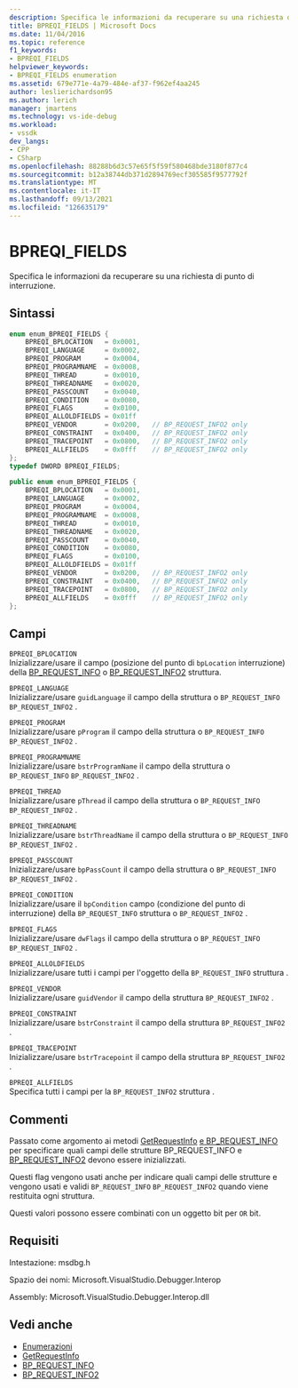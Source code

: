 ```yaml
---
description: Specifica le informazioni da recuperare su una richiesta di punto di interruzione.
title: BPREQI_FIELDS | Microsoft Docs
ms.date: 11/04/2016
ms.topic: reference
f1_keywords:
- BPREQI_FIELDS
helpviewer_keywords:
- BPREQI_FIELDS enumeration
ms.assetid: 679e771e-4a79-484e-af37-f962ef4aa245
author: leslierichardson95
ms.author: lerich
manager: jmartens
ms.technology: vs-ide-debug
ms.workload:
- vssdk
dev_langs:
- CPP
- CSharp
ms.openlocfilehash: 88288b6d3c57e65f5f59f580468bde3180f877c4
ms.sourcegitcommit: b12a38744db371d2894769ecf305585f9577792f
ms.translationtype: MT
ms.contentlocale: it-IT
ms.lasthandoff: 09/13/2021
ms.locfileid: "126635179"
---
```

# <a name="bpreqi_fields"></a>BPREQI_FIELDS
Specifica le informazioni da recuperare su una richiesta di punto di interruzione.

## <a name="syntax"></a>Sintassi

```cpp
enum enum_BPREQI_FIELDS {
    BPREQI_BPLOCATION   = 0x0001,
    BPREQI_LANGUAGE     = 0x0002,
    BPREQI_PROGRAM      = 0x0004,
    BPREQI_PROGRAMNAME  = 0x0008,
    BPREQI_THREAD       = 0x0010,
    BPREQI_THREADNAME   = 0x0020,
    BPREQI_PASSCOUNT    = 0x0040,
    BPREQI_CONDITION    = 0x0080,
    BPREQI_FLAGS        = 0x0100,
    BPREQI_ALLOLDFIELDS = 0x01ff
    BPREQI_VENDOR       = 0x0200,   // BP_REQUEST_INFO2 only
    BPREQI_CONSTRAINT   = 0x0400,   // BP_REQUEST_INFO2 only
    BPREQI_TRACEPOINT   = 0x0800,   // BP_REQUEST_INFO2 only
    BPREQI_ALLFIELDS    = 0x0fff    // BP_REQUEST_INFO2 only
};
typedef DWORD BPREQI_FIELDS;
```

```csharp
public enum enum_BPREQI_FIELDS {
    BPREQI_BPLOCATION   = 0x0001,
    BPREQI_LANGUAGE     = 0x0002,
    BPREQI_PROGRAM      = 0x0004,
    BPREQI_PROGRAMNAME  = 0x0008,
    BPREQI_THREAD       = 0x0010,
    BPREQI_THREADNAME   = 0x0020,
    BPREQI_PASSCOUNT    = 0x0040,
    BPREQI_CONDITION    = 0x0080,
    BPREQI_FLAGS        = 0x0100,
    BPREQI_ALLOLDFIELDS = 0x01ff
    BPREQI_VENDOR       = 0x0200,   // BP_REQUEST_INFO2 only
    BPREQI_CONSTRAINT   = 0x0400,   // BP_REQUEST_INFO2 only
    BPREQI_TRACEPOINT   = 0x0800,   // BP_REQUEST_INFO2 only
    BPREQI_ALLFIELDS    = 0x0fff    // BP_REQUEST_INFO2 only
};
```

## <a name="fields"></a>Campi
`BPREQI_BPLOCATION`\
Inizializzare/usare il campo (posizione del punto di `bpLocation` interruzione) della [BP_REQUEST_INFO](../../../extensibility/debugger/reference/bp-request-info.md) o [BP_REQUEST_INFO2](../../../extensibility/debugger/reference/bp-request-info2.md) struttura.

`BPREQI_LANGUAGE`\
Inizializzare/usare `guidLanguage` il campo della struttura o `BP_REQUEST_INFO` `BP_REQUEST_INFO2` .

`BPREQI_PROGRAM`\
Inizializzare/usare `pProgram` il campo della struttura o `BP_REQUEST_INFO` `BP_REQUEST_INFO2` .

`BPREQI_PROGRAMNAME`\
Inizializzare/usare `bstrProgramName` il campo della struttura o `BP_REQUEST_INFO` `BP_REQUEST_INFO2` .

`BPREQI_THREAD`\
Inizializzare/usare `pThread` il campo della struttura o `BP_REQUEST_INFO` `BP_REQUEST_INFO2` .

`BPREQI_THREADNAME`\
Inizializzare/usare `bstrThreadName` il campo della struttura o `BP_REQUEST_INFO` `BP_REQUEST_INFO2` .

`BPREQI_PASSCOUNT`\
Inizializzare/usare `bpPassCount` il campo della struttura o `BP_REQUEST_INFO` `BP_REQUEST_INFO2` .

`BPREQI_CONDITION`\
Inizializzare/usare il `bpCondition` campo (condizione del punto di interruzione) della `BP_REQUEST_INFO` struttura o `BP_REQUEST_INFO2` .

`BPREQI_FLAGS`\
Inizializzare/usare `dwFlags` il campo della struttura o `BP_REQUEST_INFO` `BP_REQUEST_INFO2` .

`BPREQI_ALLOLDFIELDS`\
Inizializzare/usare tutti i campi per l'oggetto della `BP_REQUEST_INFO` struttura .

`BPREQI_VENDOR`\
Inizializzare/usare `guidVendor` il campo della struttura `BP_REQUEST_INFO2` .

`BPREQI_CONSTRAINT`\
Inizializzare/usare `bstrConstraint` il campo della struttura `BP_REQUEST_INFO2` .

`BPREQI_TRACEPOINT`\
Inizializzare/usare `bstrTracepoint` il campo della struttura `BP_REQUEST_INFO2` .

`BPREQI_ALLFIELDS`\
Specifica tutti i campi per la `BP_REQUEST_INFO2` struttura .

## <a name="remarks"></a>Commenti
Passato come argomento ai metodi [GetRequestInfo](../../../extensibility/debugger/reference/idebugbreakpointrequest2-getrequestinfo.md) [e BP_REQUEST_INFO](../../../extensibility/debugger/reference/bp-request-info.md) per specificare [](../../../extensibility/debugger/reference/bp-request-info.md) quali campi delle strutture BP_REQUEST_INFO e [BP_REQUEST_INFO2](../../../extensibility/debugger/reference/bp-request-info2.md) devono essere inizializzati.

Questi flag vengono usati anche per indicare quali campi delle strutture e vengono usati e validi `BP_REQUEST_INFO` `BP_REQUEST_INFO2` quando viene restituita ogni struttura.

Questi valori possono essere combinati con un oggetto bit per `OR` bit.

## <a name="requirements"></a>Requisiti
Intestazione: msdbg.h

Spazio dei nomi: Microsoft.VisualStudio.Debugger.Interop

Assembly: Microsoft.VisualStudio.Debugger.Interop.dll

## <a name="see-also"></a>Vedi anche
- [Enumerazioni](../../../extensibility/debugger/reference/enumerations-visual-studio-debugging.md)
- [GetRequestInfo](../../../extensibility/debugger/reference/idebugbreakpointrequest2-getrequestinfo.md)
- [BP_REQUEST_INFO](../../../extensibility/debugger/reference/bp-request-info.md)
- [BP_REQUEST_INFO2](../../../extensibility/debugger/reference/bp-request-info2.md)
